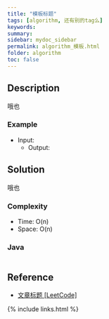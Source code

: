 ```yaml
---
title: "模板标题"
tags: [algorithm, 还有别的tag么]
keywords:
summary:
sidebar: mydoc_sidebar
permalink: algorithm_模板.html
folder: algorithm
toc: false
---
```


## Description
哦也

### Example
* Input:
  * Output:

## Solution
哦也

### Complexity
* Time: O(n)
* Space: O(n)

### Java
```java

```

## Reference
* [文章标题 [LeetCode]](网址放在这里)

{% include links.html %}

